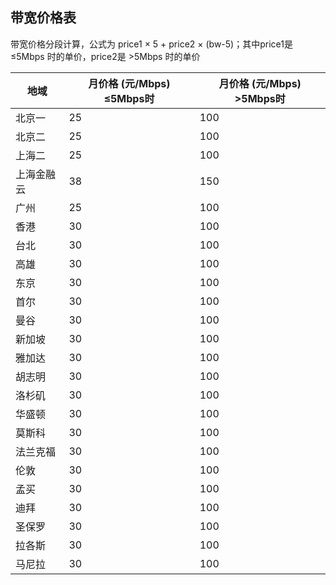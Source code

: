 ## 带宽价格表

带宽价格分段计算，公式为 price1 × 5 + price2 × (bw-5)；其中price1是 ≤5Mbps 时的单价，price2是
\>5Mbps 时的单价

| 地域    | 月价格 (元/Mbps) ≤5Mbps时 | 月价格 (元/Mbps) \>5Mbps时 |
| ----- | -------------------- | --------------------- |
| 北京一   | 25                   | 100                   |
| 北京二   | 25                   | 100                   |
| 上海二   | 25                   | 100                   |
| 上海金融云 | 38                   | 150                   |
| 广州    | 25                   | 100                   |
| 香港    | 30                   | 100                   |
| 台北    | 30                   | 100                   |
| 高雄    | 30                   | 100                   |
| 东京    | 30                   | 100                   |
| 首尔    | 30                   | 100                   |
| 曼谷    | 30                   | 100                   |
| 新加坡   | 30                   | 100                   |
| 雅加达   | 30                   | 100                   |
| 胡志明   | 30                   | 100                   |
| 洛杉矶   | 30                   | 100                   |
| 华盛顿   | 30                   | 100                   |
| 莫斯科   | 30                   | 100                   |
| 法兰克福  | 30                   | 100                   |
| 伦敦    | 30                   | 100                   |
| 孟买    | 30                   | 100                   |
| 迪拜    | 30                   | 100                   |
| 圣保罗   | 30                   | 100                   |
| 拉各斯   | 30                   | 100                   |
| 马尼拉   | 30                   | 100                   |


